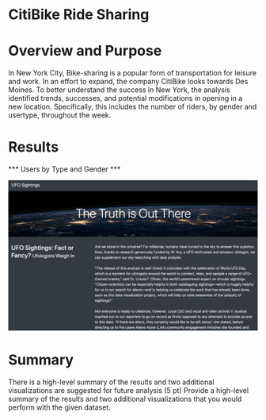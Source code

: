 # CitiBike Ride Sharing

# Overview and Purpose #

In New York City, Bike-sharing is a popular form of transportation for leisure and work. In an effort to expand, the company CitiBike looks towards Des Moines. To better understand the success in New York, the analysis identified trends, successes, and potential modifications in opening in a new location. Specifically, this includes the number of riders, by gender and usertype, throughout the week. 

# Results #

*** Users by Type and Gender ***

<p align="center"><img src="https://github.com/teachjanderson/UFOs/blob/main/Images/Mainpage.png" width="600" />


# Summary #

There is a high-level summary of the results and two additional visualizations are suggested for future analysis (5 pt)
Provide a high-level summary of the results and two additional visualizations that you would perform with the given dataset.